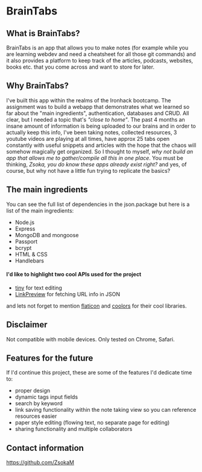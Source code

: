 # BrainTabs
## What is BrainTabs?
BrainTabs is an app that allows you to make notes (for example while you are learning webdev and need a cheatsheet for all those git commands) and it also provides a platform to keep track of the articles, podcasts, websites, books etc. that you come across and want to store for later.

## Why BrainTabs?
I've built this app within the realms of the Ironhack bootcamp. The assignment was to build a webapp that demonstrates what we learned so far about the "main ingredients", authentication, databases and CRUD. All clear, but I needed a topic that's _"close to home"_. The past 4 months an insane amount of information is being uploaded to our brains and in order to actually keep this info, I've been taking notes, collected resources, 3 youtube videos are playing at all times, have approx 25 tabs open constantly with useful snippets and articles with the hope that the chaos will somehow magically get organized.
So I thought to myself, _why not build an app that allows me to gather/compile all this in one place_. You must be thinking, _Zsoka, you do know these apps already exist right?_ and yes, of course, but why not have a little fun trying to replicate the basics?  

## The main ingredients
You can see the full list of dependencies in the json.package but here is a list of the main ingredients:
  * Node.js
  * Express
  * MongoDB and mongoose
  * Passport
  * bcrypt
  * HTML & CSS
  * Handlebars

#### I'd like to highlight two cool APIs used for the project
  * [tiny](https://www.tiny.cloud/) for text editing
  * [LinkPreview](https://www.linkpreview.net/) for fetching URL info in JSON

and lets not forget to mention [flaticon](https://www.flaticon.com/) and [coolors](https://coolors.co/) for their cool libraries. 

## Disclaimer 
Not compatible with mobile devices. Only tested on Chrome, Safari. 

## Features for the future
If I'd continue this project, these are some of the features I'd dedicate time to:
- proper design
- dynamic tags input fields
- search by keyword
- link saving functionality within the note taking view so you can reference resources easier
- paper style editing (flowing text, no separate page for editing)
- sharing functionality and multiple collaborators

## Contact information
https://github.com/ZsokaM
